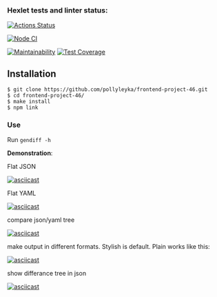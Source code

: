 ### Hexlet tests and linter status:
[![Actions Status](https://github.com/pollyleyka/frontend-project-46/workflows/hexlet-check/badge.svg)](https://github.com/pollyleyka/frontend-project-46/actions)

[![Node CI](https://github.com/pollyleyka/frontend-project-46/actions/workflows/node-js.yml/badge.svg)](https://github.com/pollyleyka/frontend-project-46/actions/workflows/node-js.yml)


[![Maintainability](https://api.codeclimate.com/v1/badges/cd0baada2efa7fd8d25b/maintainability)](https://codeclimate.com/github/pollyleyka/frontend-project-46/maintainability)
[![Test Coverage](https://api.codeclimate.com/v1/badges/cd0baada2efa7fd8d25b/test_coverage)](https://codeclimate.com/github/pollyleyka/frontend-project-46/test_coverage)


## Installation
```
$ git clone https://github.com/pollyleyka/frontend-project-46.git
$ cd frontend-project-46/
$ make install
$ npm link
```

### Use
Run ```gendiff -h```

**Demonstration**:

Flat JSON

[![asciicast](https://asciinema.org/a/540886.svg)](https://asciinema.org/a/540886)

Flat YAML

[![asciicast](https://asciinema.org/a/543159.svg)](https://asciinema.org/a/543159)

compare json/yaml tree

[![asciicast](https://asciinema.org/a/545401.svg)](https://asciinema.org/a/545401)

make output in different formats. Stylish is default. Plain works like this:

[![asciicast](https://asciinema.org/a/546074.svg)](https://asciinema.org/a/546074)

show differance tree in json 

[![asciicast](https://asciinema.org/a/546147.svg)](https://asciinema.org/a/546147)